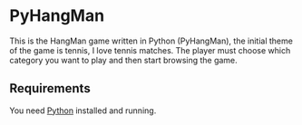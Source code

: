 PyHangMan
====

This is the HangMan game written in Python (PyHangMan), the initial theme of the game is tennis, I love tennis matches. The player must choose which category you want to play and then start browsing the game.

Requirements
------------

You need [Python](https://www.python.org/downloads/) installed and running.
